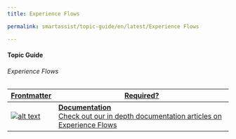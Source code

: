 ```yaml
---
title: Experience Flows

permalink: smartassist/topic-guide/en/latest/Experience Flows

---
```

#### Topic Guide
###### Experience Flows



<a class="doc-link" target="_blank" href="https://docs.kore.ai/smartassist/experience-flows/flow-designer/">

| Frontmatter | Required? |
|-------------|-------------|
| ![alt text](images/docIcon.svg "Title") | **Documentation**  <br /> Check out our in depth documentation articles on Experience Flows | 
</a>
